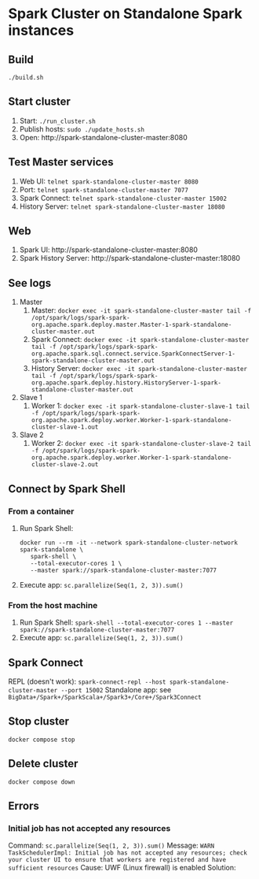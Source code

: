 # Spark Cluster on Standalone Spark instances

## Build
`./build.sh`

## Start cluster
1. Start: `./run_cluster.sh`
2. Publish hosts: `sudo ./update_hosts.sh`
3. Open: http://spark-standalone-cluster-master:8080

## Test Master services
1. Web UI: `telnet spark-standalone-cluster-master 8080`
2. Port: `telnet spark-standalone-cluster-master 7077`
3. Spark Connect: `telnet spark-standalone-cluster-master 15002`
4. History Server: `telnet spark-standalone-cluster-master 18080`

## Web
1. Spark UI: http://spark-standalone-cluster-master:8080
2. Spark History Server: http://spark-standalone-cluster-master:18080

## See logs
1. Master
    1. Master: `docker exec -it spark-standalone-cluster-master tail -f /opt/spark/logs/spark-spark-org.apache.spark.deploy.master.Master-1-spark-standalone-cluster-master.out`
    2. Spark Connect: `docker exec -it spark-standalone-cluster-master tail -f /opt/spark/logs/spark-spark-org.apache.spark.sql.connect.service.SparkConnectServer-1-spark-standalone-cluster-master.out`
    3. History Server: `docker exec -it spark-standalone-cluster-master tail -f /opt/spark/logs/spark-spark-org.apache.spark.deploy.history.HistoryServer-1-spark-standalone-cluster-master.out`
2. Slave 1
   1. Worker 1: `docker exec -it spark-standalone-cluster-slave-1 tail -f /opt/spark/logs/spark-spark-org.apache.spark.deploy.worker.Worker-1-spark-standalone-cluster-slave-1.out`
3. Slave 2
   1. Worker 2: `docker exec -it spark-standalone-cluster-slave-2 tail -f /opt/spark/logs/spark-spark-org.apache.spark.deploy.worker.Worker-1-spark-standalone-cluster-slave-2.out`

## Connect by Spark Shell
### From a container
1. Run Spark Shell:
   ```shell
   docker run --rm -it --network spark-standalone-cluster-network spark-standalone \
      spark-shell \
      --total-executor-cores 1 \
      --master spark://spark-standalone-cluster-master:7077
   ```
2. Execute app: `sc.parallelize(Seq(1, 2, 3)).sum()`
### From the host machine
1. Run Spark Shell: `spark-shell --total-executor-cores 1 --master spark://spark-standalone-cluster-master:7077`
2. Execute app: `sc.parallelize(Seq(1, 2, 3)).sum()`

## Spark Connect
REPL (doesn't work): `spark-connect-repl --host spark-standalone-cluster-master --port 15002`
Standalone app: see `BigData+/Spark+/SparkScala+/Spark3+/Core+/Spark3Connect`

## Stop cluster
`docker compose stop`

## Delete cluster
`docker compose down`

## Errors
### Initial job has not accepted any resources
Command: `sc.parallelize(Seq(1, 2, 3)).sum()`
Message: `WARN TaskSchedulerImpl: Initial job has not accepted any resources; check your cluster UI to ensure that workers are registered and have sufficient resources`
Cause: UWF (Linux firewall) is enabled
Solution: 
